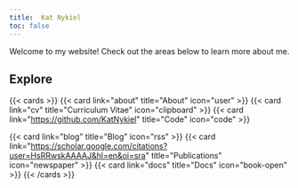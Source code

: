 ```yaml
---
title:  Kat Nykiel
toc: false
---
```


Welcome to my website! Check out the areas below to learn more about me.

## Explore

{{< cards >}}
  {{< card link="about" title="About" icon="user" >}}
  {{< card link="cv" title="Curriculum Vitae" icon="clipboard" >}}
  {{< card link="https://github.com/KatNykiel" title="Code" icon="code" >}}
  <!-- {{< card link="https://aerat-org.github.io/blog/" title="Blog" icon="rss" >}} -->
  {{< card link="blog" title="Blog" icon="rss" >}}
  {{< card link="https://scholar.google.com/citations?user=HsRRwskAAAAJ&hl=en&oi=sra" title="Publications" icon="newspaper" >}}
  {{< card link="docs" title="Docs" icon="book-open" >}}
{{< /cards >}}
